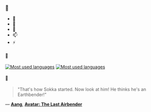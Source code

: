 ### 👋

- 🔭
- 🌱
- 💬
- 📫
- ⚡

#### 🧏

[![Most used languages](https://github-readme-stats-aynah.vercel.app/api/top-langs/?username=aynh&theme=solarized-dark&langs_count=6&layout=compact&hide_title=true)](https://github.com/anuraghazra/github-readme-stats#gh-dark-mode-only)
[![Most used languages](https://github-readme-stats-aynah.vercel.app/api/top-langs/?username=aynh&theme=solarized-light&langs_count=6&layout=compact&hide_title=true)](https://github.com/anuraghazra/github-readme-stats#gh-light-mode-only)

#### 💬

> "That's how Sokka started. Now look at him! He thinks he's an Earthbender!"

&mdash; [**Aang**](https://myanimelist.net/character.php?q=Aang&cat=character), [**Avatar: The Last Airbender**](https://myanimelist.net/search/all?q=Avatar%3A%20The%20Last%20Airbender&cat=all)
